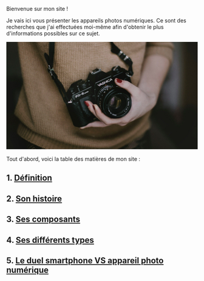 Bienvenue sur mon site !

Je vais ici vous présenter les appareils photos numériques. Ce sont des recherches que j'ai effectuées moi-même afin d'obtenir le plus d'informations possibles sur ce sujet.

![Image](images/photographe.jpg)

Tout d'abord, voici la table des matières de mon site : 


## 1. [Définition](definition.md)
## 2. [Son histoire](histoire.md)
## 3. [Ses composants](composants.md)
## 4. [Ses différents types](types.md)
## 5. [Le duel smartphone VS appareil photo numérique](concurrence.md)
